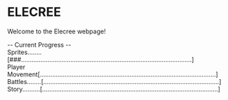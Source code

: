 # ELECREE

Welcome to the Elecree webpage!

-- Current Progress --<br>
Sprites........\[###.................................................................................................]<br>
Player Movement\[....................................................................................................]<br>
Battles........\[....................................................................................................]<br>
Story..........\[....................................................................................................]<br>
